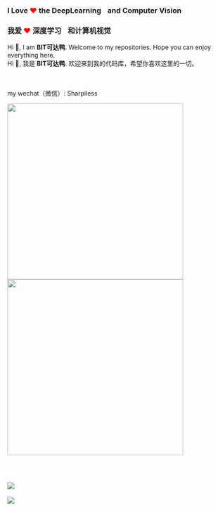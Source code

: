  ### I Love <span style="color:red">❤</span> the DeepLearning<span style="color:white">🧠</span> and Computer Vision<span style="color:white">👀</span>
 ### 我爱 <span style="color:red"> ❤</span> 深度学习<span style="color:white">🧠</span> 和计算机视觉<span style="color:white">👀</span>

Hi 👋, I am **BIT可达鸭**. Welcome to my repositories. Hope you can enjoy everything here.</br>
Hi 👋, 我是 **BIT可达鸭**. 欢迎来到我的代码库，希望你喜欢这里的一切。</br><br></br>

my wechat（微信）: Sharpiless


<b>
    <image src="https://github-readme-stats.vercel.app/api?username=sharpiless&show_icons=true&theme=tokyonight" width=400>
    </image>
</b>
<b>
    <image src="https://github-readme-stats.vercel.app/api/top-langs/?username=sharpiless&layout=compact&theme=tokyonight&hide=html" width=400></image>
</b>

<br></br>

<image src="https://github-profile-trophy.vercel.app/?username=sharpiless&theme=dracula"/>
<br></br>

<image src="https://github.com/Sharpiless/Sharpiless/blob/main/20121346CDG3QR0FB.png"/>
